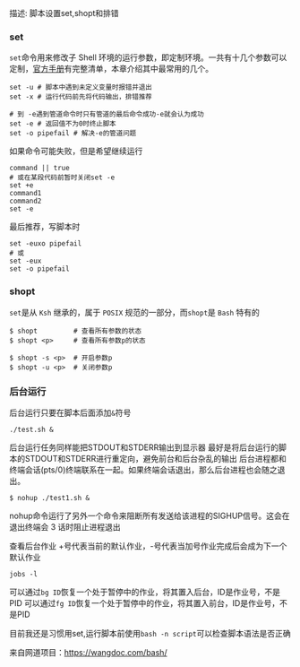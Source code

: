 

描述: 脚本设置set,shopt和排错


### set
`set`命令用来修改子 Shell 环境的运行参数，即定制环境。一共有十几个参数可以定制，[官方手册](https://www.gnu.org/software/bash/manual/html_node/The-Set-Builtin.html)有完整清单，本章介绍其中最常用的几个。

```shell
set -u # 脚本中遇到未定义变量时报错并退出
set -x # 运行代码前先将代码输出，排错推荐

# 到 -e遇到管道命令时只有管道的最后命令成功-e就会认为成功
set -e # 返回值不为0时终止脚本
set -o pipefail # 解决-e的管道问题
```

如果命令可能失败，但是希望继续运行
```shell
command || true
# 或在某段代码前暂时关闭set -e
set +e
command1
command2
set -e
```

最后推荐，写脚本时
```shell
set -euxo pipefail
# 或
set -eux
set -o pipefail
```

### shopt

`set`是从 `Ksh` 继承的，属于 `POSIX` 规范的一部分，而`shopt`是 `Bash` 特有的
```shell
$ shopt         # 查看所有参数的状态
$ shopt <p>     # 查看所有参数p的状态

$ shopt -s <p>  # 开启参数p
$ shopt -u <p>  # 关闭参数p
```

### 后台运行

后台运行只要在脚本后面添加`&`符号
```shell
./test.sh &
```
后台运行任务同样能把STDOUT和STDERR输出到显示器
最好是将后台运行的脚本的STDOUT和STDERR进行重定向，避免前台和后台杂乱的输出
后台进程都和终端会话(pts/0)终端联系在一起。如果终端会话退出，那么后台进程也会随之退出。

```shell
$ nohup ./test1.sh &
```
nohup命令运行了另外一个命令来阻断所有发送给该进程的SIGHUP信号。这会在退出终端会 3 话时阻止进程退出

查看后台作业
+号代表当前的默认作业，-号代表当加号作业完成后会成为下一个默认作业
```shell
jobs -l
```
可以通过`bg ID`恢复一个处于暂停中的作业，将其置入后台，ID是作业号，不是PID
可以通过`fg ID`恢复一个处于暂停中的作业，将其置入前台，ID是作业号，不是PID

目前我还是习惯用set,运行脚本前使用`bash -n script`可以检查脚本语法是否正确

来自网道项目：https://wangdoc.com/bash/

